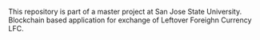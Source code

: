This repository is part of a master project at San Jose State University. Blockchain based application for exchange of Leftover Foreighn Currency LFC.
